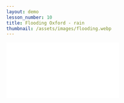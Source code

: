 ```yaml
---
layout: demo
lesson_number: 10
title: Flooding Oxford - rain
thumbnail: /assets/images/flooding.webp
---
```


<!-- Simulation -->
<iframe id="simA" class="sim" style="margin:0;" src="/sim/?preset=floodingOxford&story&reset_only" frameborder="0" loading="lazy"></iframe>

<!-- Sliders -->
<div style="display:flex;flex-direction:column;row-gap:10dvh;">
    <p style="text-align:center;margin-bottom:0;"><vpde-slider
        iframe="simA"
        name="r"
        label="Flow rate"
        label-position="above"
        min-label="Normal"
        max-label="Surge"
        min="0.01"
        max="2"
        value="0.01"
        step="0.01"
    ></vpde-slider></p>
</div>
